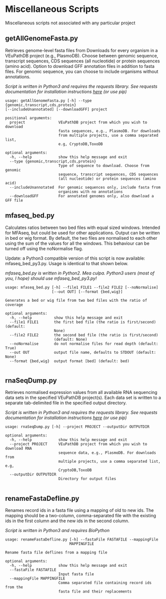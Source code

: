 # Miscellaneous Scripts
Miscellaneous scripts not associated with any particular project

## getAllGenomeFasta.py
Retrieves genome-level fasta files from Downloads for every organism in a VEuPathDB project (e.g., PlasmoDB). Choose between genomic sequence, transcript sequences, CDS sequences (all nucleotide) or protein sequences (amino acid).  Option to download GFF annotation files in addition to fasta files. For genomic sequence, you can choose to include organisms without annotations.

*Script is written in Python3 and requires the requests library.  See requests documentation for installation instructions [here](https://2.python-requests.org "Requests Documentation") (or use pip)*

```
usage: getAllGenomeFasta.py [-h] --type {genomic,transcript,cds,protein} 
[--includeUnannotated] [--downloadGFF] project

positional arguments:
  project               VEuPathDB project from which you wish to download 
                        fasta sequences, e.g., PlasmoDB. For downloads 
                        from multiple projects, use a comma separated list, 
                        e.g, CryptoDB,ToxoDB

optional arguments:
  -h, --help            show this help message and exit
  --type {genomic,transcript,cds,protein}
                        Type of sequence to download. Choose from genomic 
                        sequence, transcript sequences, CDS sequences 
                        (all nucleotide) or protein sequences (amino acid)
  --includeUnannotated  For genomic sequences only, include fasta from 
                        organisms with no annotations
  --downloadGFF         For annotated genomes only, also download a GFF file

```

## mfaseq_bed.py
Calculates ratios between two bed files with equal sized windows.  Intended for MFAseq, but could be used for other applications. Output can be written in bed or wig format. By default, the two files are normalised to each other using the sum of the values for all the windows. This behaviour can be turned off using the noNormalise flag.

Update: a Python3 compatible version of this script is now available: mfaseq_bed_py3.py.  Usage is identical to that shown below.

*mfaseq_bed.py is written in Python2. Mea culpa.  Python3 users (most of you, I hope) should use mfaseq_bed_py3.py!*

```
usage: mfaseq_bed.py [-h] --file1 FILE1 --file2 FILE2 [--noNormalise]
                     [--out OUT] [--format {bed,wig}]

Generates a bed or wig file from two bed files with the ratio of coverage

optional arguments:
  -h, --help          show this help message and exit
  --file1 FILE1       the first bed file (the ratio is first/second) (default:
                      None)
  --file2 FILE2       the second bed file (the ratio is first/second)
                      (default: None)
  --noNormalise       do not normalise files for read depth (default: True)
  --out OUT           output file name, defaults to STDOUT (default: None)
  --format {bed,wig}  output format [bed] (default: bed)
  
  ```
  
## rnaSeqDump.py
Retrieves normalised expression values from all available RNA sequencing data sets in the specified VEuPathDB project(s).  Each data set is written to a separate tab-delimited file in the specified output directory.

*Script is written in Python3 and requires the requests library.  See requests documentation for installation instructions [here](https://2.python-requests.org "Requests Documentation") (or use pip)*

```
usage: rnaSeqDump.py [-h] --project PROJECT --outputDir OUTPUTDIR

optional arguments:
  -h, --help            show this help message and exit
  --project PROJECT     VEuPathDB project from which you wish to download RNA
                        sequence data, e.g., PlasmoDB. For downloads from
                        multiple projects, use a comma separated list, e.g,
                        CryptoDB,ToxoDB
  --outputDir OUTPUTDIR
                        Directory for output files


```

## renameFastaDefline.py
Renames record ids in a fasta file using a mapping of old to new ids. The mapping should be a two-column, comma-separated file with the existing ids in the first column and the new ids in the second column.

*Script is written in Python3 and requires BioPython*

```
usage: renameFastaDefline.py [-h] --fastaFile FASTAFILE --mappingFile
                             MAPPINGFILE

Rename fasta file deflines from a mapping file

optional arguments:
  -h, --help            show this help message and exit
  --fastaFile FASTAFILE
                        Input fasta file
  --mappingFile MAPPINGFILE
                        Comma separated file containing record ids from the
                        fasta file and their replacements


```
